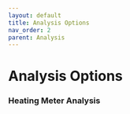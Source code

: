 ```yaml
---
layout: default
title: Analysis Options
nav_order: 2
parent: Analysis
---
```


# Analysis Options

### Heating Meter Analysis